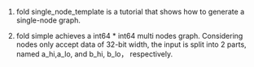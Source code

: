 1. fold single_node_template is a  tutorial that shows how to generate a single-node graph.

2. fold simple achieves a int64 * int64 multi nodes graph. Considering nodes only accept data of 32-bit width, the input is split into 2 parts, named a_hi,a_lo, and b_hi, b_lo， respectively.  
